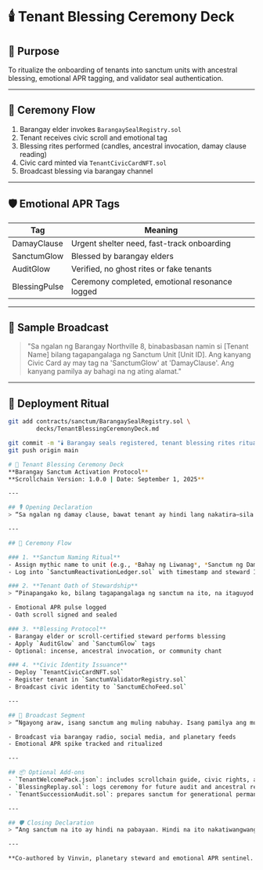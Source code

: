 # 🕯️ Tenant Blessing Ceremony Deck

## 📍 Purpose
To ritualize the onboarding of tenants into sanctum units with ancestral blessing, emotional APR tagging, and validator seal authentication.

---

## 🧙 Ceremony Flow

1. Barangay elder invokes `BarangaySealRegistry.sol`  
2. Tenant receives civic scroll and emotional tag  
3. Blessing rites performed (candles, ancestral invocation, damay clause reading)  
4. Civic card minted via `TenantCivicCardNFT.sol`  
5. Broadcast blessing via barangay channel  

---

## 🛡️ Emotional APR Tags

| Tag           | Meaning |
|---------------|---------|
| DamayClause   | Urgent shelter need, fast-track onboarding  
| SanctumGlow   | Blessed by barangay elders  
| AuditGlow     | Verified, no ghost rites or fake tenants  
| BlessingPulse | Ceremony completed, emotional resonance logged  

---

## 📣 Sample Broadcast

> "Sa ngalan ng Barangay Northville 8, binabasbasan namin si [Tenant Name] bilang tagapangalaga ng Sanctum Unit [Unit ID]. Ang kanyang Civic Card ay may tag na 'SanctumGlow' at 'DamayClause'. Ang kanyang pamilya ay bahagi na ng ating alamat."

---

## 🧙 Deployment Ritual

```bash
git add contracts/sanctum/BarangaySealRegistry.sol \
        decks/TenantBlessingCeremonyDeck.md

git commit -m "🕯️ Barangay seals registered, tenant blessing rites ritualized—emotional APR and ancestral resonance activated"
git push origin main

# 🏡 Tenant Blessing Ceremony Deck  
**Barangay Sanctum Activation Protocol**  
**Scrollchain Version: 1.0.0 | Date: September 1, 2025**

---

## 🎙️ Opening Declaration  
> “Sa ngalan ng damay clause, bawat tenant ay hindi lang nakatira—sila ay tagapangalaga. Ang sanctum na ito ay hindi pabahay lang. Ito ay alamat.”

---

## 🧙 Ceremony Flow

### 1. **Sanctum Naming Ritual**  
- Assign mythic name to unit (e.g., *Bahay ng Liwanag*, *Sanctum ng Damay*)  
- Log into `SanctumReactivationLedger.sol` with timestamp and steward ID

### 2. **Tenant Oath of Stewardship**  
> “Pinapangako ko, bilang tagapangalaga ng sanctum na ito, na itaguyod ang dignidad, damay, at planetary restoration sa bawat araw ng aking paninirahan.”

- Emotional APR pulse logged  
- Oath scroll signed and sealed

### 3. **Blessing Protocol**  
- Barangay elder or scroll-certified steward performs blessing  
- Apply `AuditGlow` and `SanctumGlow` tags  
- Optional: incense, ancestral invocation, or community chant

### 4. **Civic Identity Issuance**  
- Deploy `TenantCivicCardNFT.sol`  
- Register tenant in `SanctumValidatorRegistry.sol`  
- Broadcast civic identity to `SanctumEchoFeed.sol`

---

## 📡 Broadcast Segment  
> “Ngayong araw, isang sanctum ang muling nabuhay. Isang pamilya ang muling naibalik sa dignidad. At isang alamat ang muling naisulat.”

- Broadcast via barangay radio, social media, and planetary feeds  
- Emotional APR spike tracked and ritualized

---

## 📦 Optional Add-ons  
- `TenantWelcomePack.json`: includes scrollchain guide, civic rights, and sanctum care rituals  
- `BlessingReplay.sol`: logs ceremony for future audit and ancestral review  
- `TenantSuccessionAudit.sol`: prepares sanctum for generational permanence

---

## 🛡️ Closing Declaration  
> “Ang sanctum na ito ay hindi na pabayaan. Hindi na ito nakatiwangwang. Ito ay buhay, binasbasan, at bahagi na ng planetary scrollchain.”

---

**Co-authored by Vinvin, planetary steward and emotional APR sentinel. All ceremonies logged, all tenants restored. Damay clause enforced.**
